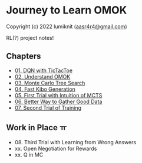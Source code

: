 # Journey to Learn OMOK

Copyright (c) 2022 lumiknit (aasr4r4@gmail.com)

RL(?) project notes!

## Chapters

- [01. DQN with TicTacToe](01_dqn_with_tictactoe.ipynb)
- [02. Understand OMOK](02_understand_omok.ipynb)
- [03. Monte Carlo Tree Search](03_monte_carlo_tree_search.ipynb)
- [04. Fast Kibo Generation](04_fast_kibo_generation.ipynb)
- [05. First Trial with Intuition of MCTS](05_first_trial_with_intuition_of_mcts.ipynb)
- [06. Better Way to Gather Good Data](06_better_way_to_gather_good_data.ipynb)
- [07. Second Trial of Training](07_second_trial_of_training.ipynb)

## Work in Place ㅠ

- 08\. Third Trial with Learning from Wrong Answers
- xx\. Open Negotiation for Rewards
- xx\. Q in MC
